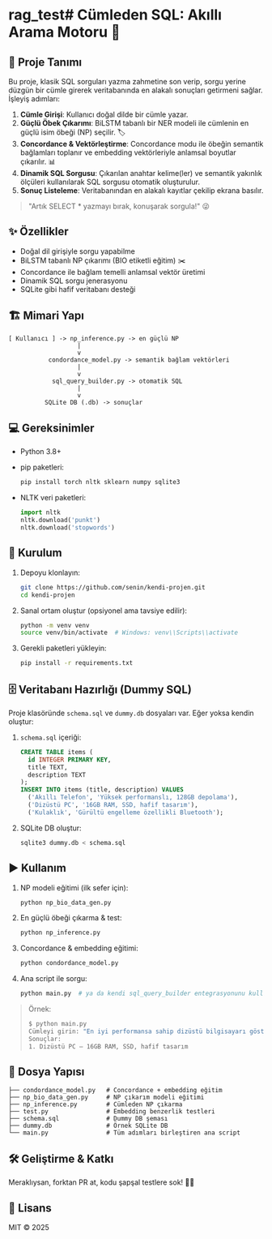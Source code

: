 # rag_test# Cümleden SQL: Akıllı Arama Motoru 🚀

## 📜 Proje Tanımı

Bu proje, klasik SQL sorguları yazma zahmetine son verip, sorgu yerine düzgün bir cümle girerek veritabanında en alakalı sonuçları getirmeni sağlar. İşleyiş adımları:

1. **Cümle Girişi**: Kullanıcı doğal dilde bir cümle yazar.
2. **Güçlü Öbek Çıkarımı**: BiLSTM tabanlı bir NER modeli ile cümlenin en güçlü isim öbeği (NP) seçilir. 🏷️
3. **Concordance & Vektörleştirme**: Concordance modu ile öbeğin semantik bağlamları toplanır ve embedding vektörleriyle anlamsal boyutlar çıkarılır. 📊
4. **Dinamik SQL Sorgusu**: Çıkarılan anahtar kelime(ler) ve semantik yakınlık ölçüleri kullanılarak SQL sorgusu otomatik oluşturulur.
5. **Sonuç Listeleme**: Veritabanından en alakalı kayıtlar çekilip ekrana basılır.

> "Artık SELECT \* yazmayı bırak, konuşarak sorgula!" 😜

## ✨ Özellikler

* Doğal dil girişiyle sorgu yapabilme
* BiLSTM tabanlı NP çıkarımı (BIO etiketli eğitim) ✂️
* Concordance ile bağlam temelli anlamsal vektör üretimi
* Dinamik SQL sorgu jenerasyonu
* SQLite gibi hafif veritabanı desteği

## 🏗️ Mimari Yapı

```
[ Kullanıcı ] -> np_inference.py -> en güçlü NP
                   |
                   v
           condordance_model.py -> semantik bağlam vektörleri
                   |
                   v
            sql_query_builder.py -> otomatik SQL
                   |
                   v
          SQLite DB (.db) -> sonuçlar
```

## 💻 Gereksinimler

* Python 3.8+
* pip paketleri:

  ```bash
  pip install torch nltk sklearn numpy sqlite3
  ```
* NLTK veri paketleri:

  ```python
  import nltk
  nltk.download('punkt')
  nltk.download('stopwords')
  ```

## 🚀 Kurulum

1. Depoyu klonlayın:

   ```bash
   git clone https://github.com/senin/kendi-projen.git
   cd kendi-projen
   ```
2. Sanal ortam oluştur (opsiyonel ama tavsiye edilir):

   ```bash
   python -m venv venv
   source venv/bin/activate  # Windows: venv\\Scripts\\activate
   ```
3. Gerekli paketleri yükleyin:

   ```bash
   pip install -r requirements.txt
   ```

## 🗄️ Veritabanı Hazırlığı (Dummy SQL)

Proje klasöründe `schema.sql` ve `dummy.db` dosyaları var. Eğer yoksa kendin oluştur:

1. `schema.sql` içeriği:

   ```sql
   CREATE TABLE items (
     id INTEGER PRIMARY KEY,
     title TEXT,
     description TEXT
   );
   INSERT INTO items (title, description) VALUES
     ('Akıllı Telefon', 'Yüksek performanslı, 128GB depolama'),
     ('Dizüstü PC', '16GB RAM, SSD, hafif tasarım'),
     ('Kulaklık', 'Gürültü engelleme özellikli Bluetooth');
   ```
2. SQLite DB oluştur:

   ```bash
   sqlite3 dummy.db < schema.sql
   ```

## ▶️ Kullanım

1. NP modeli eğitimi (ilk sefer için):

   ```bash
   python np_bio_data_gen.py
   ```
2. En güçlü öbeği çıkarma & test:

   ```bash
   python np_inference.py
   ```
3. Concordance & embedding eğitimi:

   ```bash
   python condordance_model.py
   ```
4. Ana script ile sorgu:

   ```bash
   python main.py  # ya da kendi sql_query_builder entegrasyonunu kullan
   ```

> Örnek:
>
> ```bash
> $ python main.py
> Cümleyi girin: "En iyi performansa sahip dizüstü bilgisayarı göster"
> Sonuçlar:
> 1. Dizüstü PC – 16GB RAM, SSD, hafif tasarım
> ```

## 📂 Dosya Yapısı

```
├── condordance_model.py   # Concordance + embedding eğitim
├── np_bio_data_gen.py     # NP çıkarım modeli eğitimi
├── np_inference.py        # Cümleden NP çıkarma
├── test.py                # Embedding benzerlik testleri
├── schema.sql             # Dummy DB şeması
├── dummy.db               # Örnek SQLite DB
└── main.py                # Tüm adımları birleştiren ana script
```

## 🛠️ Geliştirme & Katkı

Meraklıysan, forktan PR at, kodu şapşal testlere sok! 🧪🐒

## 📝 Lisans

MIT © 2025
